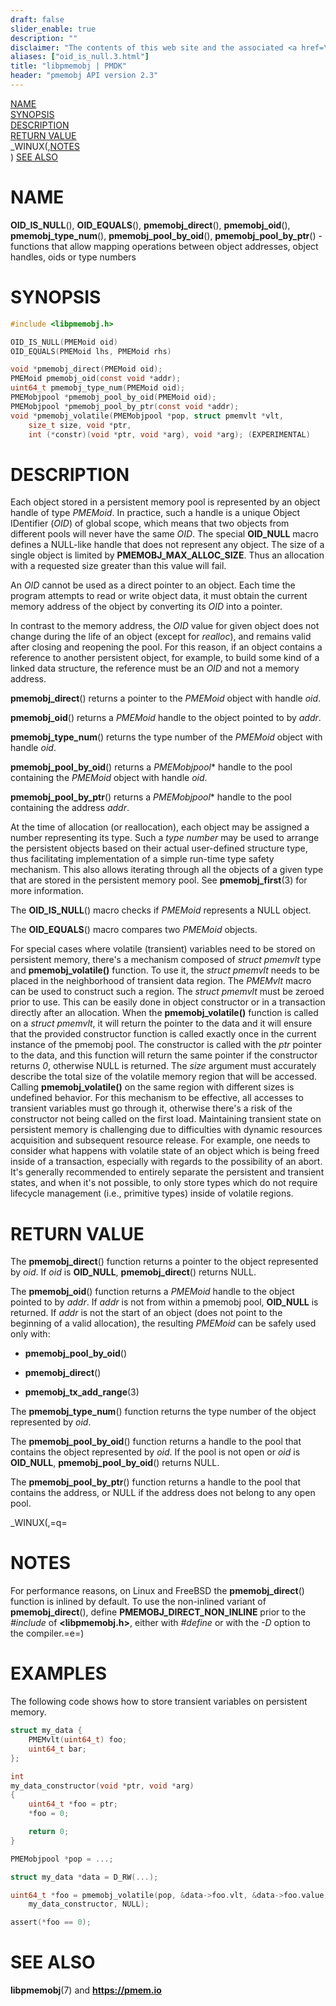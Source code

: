 ```yaml
---
draft: false
slider_enable: true
description: ""
disclaimer: "The contents of this web site and the associated <a href=\"https://github.com/pmem\">GitHub repositories</a> are BSD-licensed open source."
aliases: ["oid_is_null.3.html"]
title: "libpmemobj | PMDK"
header: "pmemobj API version 2.3"
---
```


[comment]: <> (SPDX-License-Identifier: BSD-3-Clause)
[comment]: <> (Copyright 2017-2018, Intel Corporation)

[comment]: <> (oid_is_null.3 -- man page for persistent object identifier and functions)

[NAME](#name)<br />
[SYNOPSIS](#synopsis)<br />
[DESCRIPTION](#description)<br />
[RETURN VALUE](#return-value)<br />
_WINUX(,[NOTES](#notes)<br />)
[SEE ALSO](#see-also)<br />

# NAME #

**OID_IS_NULL**(), **OID_EQUALS**(),
**pmemobj_direct**(), **pmemobj_oid**(),
**pmemobj_type_num**(), **pmemobj_pool_by_oid**(),
**pmemobj_pool_by_ptr**() - functions that allow mapping
operations between object addresses, object handles, oids or type numbers

# SYNOPSIS #

```c
#include <libpmemobj.h>

OID_IS_NULL(PMEMoid oid)
OID_EQUALS(PMEMoid lhs, PMEMoid rhs)

void *pmemobj_direct(PMEMoid oid);
PMEMoid pmemobj_oid(const void *addr);
uint64_t pmemobj_type_num(PMEMoid oid);
PMEMobjpool *pmemobj_pool_by_oid(PMEMoid oid);
PMEMobjpool *pmemobj_pool_by_ptr(const void *addr);
void *pmemobj_volatile(PMEMobjpool *pop, struct pmemvlt *vlt,
	size_t size, void *ptr,
	int (*constr)(void *ptr, void *arg), void *arg); (EXPERIMENTAL)
```

# DESCRIPTION #

Each object stored in a persistent memory pool is represented by an object
handle of type *PMEMoid*. In practice, such a handle is a unique Object
IDentifier (*OID*) of global scope, which means that two objects from
different pools will never have the same *OID*. The special **OID_NULL**
macro defines a NULL-like handle that does not represent any object.
The size of a single object is limited by **PMEMOBJ_MAX_ALLOC_SIZE**.
Thus an allocation with a requested size greater than this value will fail.

An *OID* cannot be used as a direct pointer to an object. Each time
the program attempts to read or write object data, it must obtain the current
memory address of the object by converting its *OID* into a pointer.

In contrast to the memory address, the *OID* value for given object does not
change during the life of an object (except for *realloc*), and remains
valid after closing and reopening the pool. For this reason, if an object
contains a reference to another persistent object, for example, to build
some kind of a linked data structure, the reference must be an *OID* and not
a memory address.

**pmemobj_direct**() returns a pointer to the *PMEMoid* object with
handle *oid*.

**pmemobj_oid**() returns a *PMEMoid* handle to the object pointed
to by *addr*.

**pmemobj_type_num**() returns the type number of the *PMEMoid* object with
handle *oid*.

**pmemobj_pool_by_oid**() returns a *PMEMobjpool*\* handle to the pool
containing the *PMEMoid* object with handle *oid*.

**pmemobj_pool_by_ptr**() returns a *PMEMobjpool*\* handle to the pool
containing the address *addr*.

At the time of allocation (or reallocation), each object may be assigned
a number representing its type. Such a *type number* may be used to arrange the
persistent objects based on their actual user-defined structure type, thus
facilitating implementation of a simple run-time type safety mechanism. This
also allows iterating through all the objects of a given type that are stored
in the persistent memory pool. See **pmemobj_first**(3) for more information.

The **OID_IS_NULL**() macro checks if *PMEMoid* represents a NULL object.

The **OID_EQUALS**() macro compares two *PMEMoid* objects.

For special cases where volatile (transient) variables need to be stored on
persistent memory, there's a mechanism composed of *struct pmemvlt* type and
**pmemobj_volatile()** function. To use it, the *struct pmemvlt* needs to
be placed in the neighborhood of transient data region. The *PMEMvlt* macro
can be used to construct such a region.
The *struct pmemvlt* must be zeroed prior to use. This can be easily done in
object constructor or in a transaction directly after an allocation.
When the **pmemobj_volatile()** function is called on a *struct pmemvlt*,
it will return the pointer to the data and it will ensure that the provided
constructor function is called exactly once in the current instance of the
pmemobj pool.
The constructor is called with the *ptr* pointer to the data, and this function
will return the same pointer if the constructor returns *0*, otherwise NULL is
returned. The *size* argument must accurately describe the total size of the
volatile memory region that will be accessed. Calling **pmemobj_volatile()**
on the same region with different sizes is undefined behavior.
For this mechanism to be effective, all accesses to transient variables must
go through it, otherwise there's a risk of the constructor not being called
on the first load.
Maintaining transient state on persistent memory is challenging due to
difficulties with dynamic resources acquisition and subsequent resource release.
For example, one needs to consider what happens with volatile state of an object
which is being freed inside of a transaction, especially with regards to the
possibility of an abort.
It's generally recommended to entirely separate the persistent and transient
states, and when it's not possible, to only store types which do not require
lifecycle management (i.e., primitive types) inside of volatile regions.

# RETURN VALUE #

The **pmemobj_direct**() function returns a pointer to the object represented
by *oid*. If *oid* is **OID_NULL**, **pmemobj_direct**() returns NULL.

The **pmemobj_oid**() function returns a *PMEMoid* handle to the object pointed
to by *addr*. If *addr* is not from within a pmemobj pool, **OID_NULL** is
returned. If *addr* is not the start of an object (does not point to the
beginning of a valid allocation), the resulting *PMEMoid* can be safely used
only with:

+ **pmemobj_pool_by_oid**()

+ **pmemobj_direct**()

+ **pmemobj_tx_add_range**(3)

The **pmemobj_type_num**() function returns the type number of the object
represented by *oid*.

The **pmemobj_pool_by_oid**() function returns a handle to the pool that
contains the object represented by *oid*. If the pool is not open or
*oid* is **OID_NULL**, **pmemobj_pool_by_oid**() returns NULL.

The **pmemobj_pool_by_ptr**() function returns a handle to the pool that
contains the address, or NULL if the address does not belong to any open pool.

_WINUX(,=q=

# NOTES #

For performance reasons, on Linux and FreeBSD the **pmemobj_direct**()
function is inlined by default. To use the non-inlined variant of
**pmemobj_direct**(), define **PMEMOBJ_DIRECT_NON_INLINE** prior
to the *\#include* of **\<libpmemobj.h\>**, either with *\#define* or with
the *\-D* option to the compiler.=e=)

# EXAMPLES #

The following code shows how to store transient variables on persistent memory.

```c
struct my_data {
	PMEMvlt(uint64_t) foo;
	uint64_t bar;
};

int
my_data_constructor(void *ptr, void *arg)
{
	uint64_t *foo = ptr;
	*foo = 0;

	return 0;
}

PMEMobjpool *pop = ...;

struct my_data *data = D_RW(...);

uint64_t *foo = pmemobj_volatile(pop, &data->foo.vlt, &data->foo.value,
	my_data_constructor, NULL);

assert(*foo == 0);
```

# SEE ALSO #

**libpmemobj**(7) and **<https://pmem.io>**

